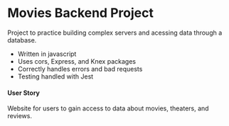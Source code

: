 # Movies Backend Project

Project to practice building complex servers and acessing data through a database. 
- Written in javascript
- Uses cors, Express, and Knex packages
- Correctly handles errors and bad requests 
- Testing handled with Jest

#### User Story

Website for users to gain access to data about movies, theaters, and reviews. 
